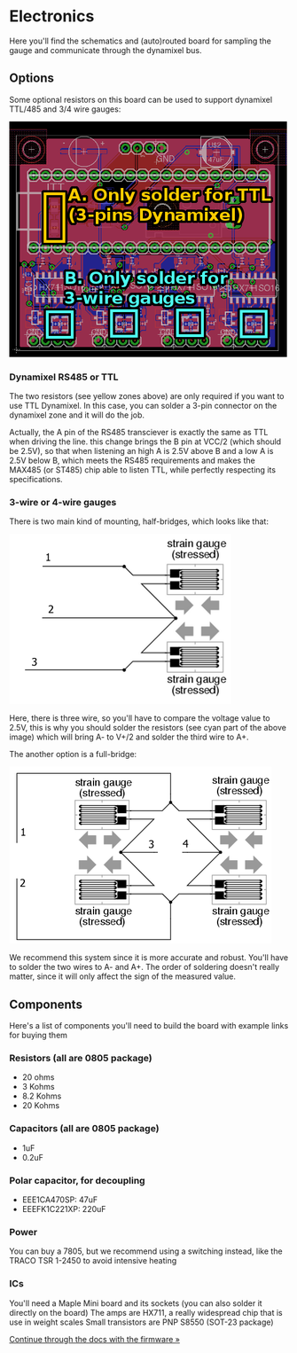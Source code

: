 # Electronics

Here you'll find the schematics and (auto)routed board for sampling the gauge and communicate
through the dynamixel bus.

## Options

Some optional resistors on this board can be used to support dynamixel TTL/485 and 3/4 wire
gauges:

![optional features](../docs/board.png)

### Dynamixel RS485 or TTL

The two resistors (see yellow zones above) are only required if you want to use TTL Dynamixel.
In this case, you can solder a 3-pin connector on the dynamixel zone and it will do the job.

Actually, the A pin of the RS485 transciever is exactly the same as TTL when driving the line.
this change brings the B pin at VCC/2 (which should be 2.5V), so that when listening an high
A is 2.5V above B and a low A is 2.5V below B, which meets the RS485 requirements and makes
the MAX485 (or ST485) chip able to listen TTL, while perfectly respecting its specifications.

### 3-wire or 4-wire gauges

There is two main kind of mounting, half-bridges, which looks like that:

![half-bridge](../docs/half-bridge.png)

Here, there is three wire, so you'll have to compare the voltage value to 2.5V, this is why you
should solder the resistors (see cyan part of the above image) which will bring A- to V+/2 and
solder the third wire to A+.

The another option is a full-bridge:

![full-bridge](../docs/full-bridge.png)

We recommend this system since it is more accurate and robust. You'll have to solder the two
wires to A- and A+. The order of soldering doesn't really matter, since it will only affect the
sign of the measured value.

## Components

Here's a list of components you'll need to build the board with example links for buying them

### Resistors (all are 0805 package)

* 20 ohms
* 3 Kohms
* 8.2 Kohms
* 20 Kohms

### Capacitors (all are 0805 package)

* 1uF
* 0.2uF

### Polar capacitor, for decoupling

* EEE1CA470SP: 47uF
* EEEFK1C221XP: 220uF

### Power 

You can buy a 7805, but we recommend using a switching instead, like the TRACO TSR 1-2450
to avoid intensive heating

### ICs

You'll need a Maple Mini board and its sockets (you can also solder it directly on the board)
The amps are HX711, a really widespread chip that is use in weight scales
Small transistors are PNP S8550 (SOT-23 package)

[Continue through the docs with the firmware »](../firmware)
